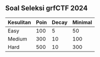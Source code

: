 ## Soal Seleksi grfCTF 2024

<table>
    <thead>
        <th>Kesulitan</th>
        <th>Poin</th>
        <th>Decay</th>
        <th>Minimal</th>
    </thead>
    <tr>
        <td>Easy</td>
        <td>100</td>
        <td>5</td>
        <td>50</td>
    </tr>
    <tr>
        <td>Medium</td>
        <td>300</td>
        <td>10</td>
        <td>100</td>
    </tr>
    <tr>
        <td>Hard</td>
        <td>500</td>
        <td>10</td>
        <td>300</td>
    </tr>
</table>
